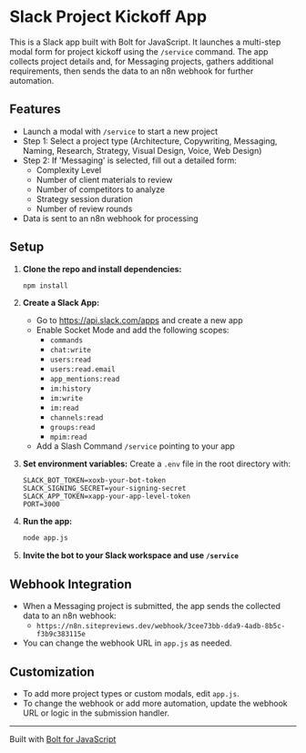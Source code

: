 # Slack Project Kickoff App

This is a Slack app built with Bolt for JavaScript. It launches a multi-step modal form for project kickoff using the `/service` command. The app collects project details and, for Messaging projects, gathers additional requirements, then sends the data to an n8n webhook for further automation.

## Features
- Launch a modal with `/service` to start a new project
- Step 1: Select a project type (Architecture, Copywriting, Messaging, Naming, Research, Strategy, Visual Design, Voice, Web Design)
- Step 2: If 'Messaging' is selected, fill out a detailed form:
  - Complexity Level
  - Number of client materials to review
  - Number of competitors to analyze
  - Strategy session duration
  - Number of review rounds
- Data is sent to an n8n webhook for processing

## Setup

1. **Clone the repo and install dependencies:**
   ```bash
   npm install
   ```

2. **Create a Slack App:**
   - Go to https://api.slack.com/apps and create a new app
   - Enable Socket Mode and add the following scopes:
     - `commands`
     - `chat:write`
     - `users:read`
     - `users:read.email`
     - `app_mentions:read`
     - `im:history`
     - `im:write`
     - `im:read`
     - `channels:read`
     - `groups:read`
     - `mpim:read`
   - Add a Slash Command `/service` pointing to your app

3. **Set environment variables:**
   Create a `.env` file in the root directory with:
   ```env
   SLACK_BOT_TOKEN=xoxb-your-bot-token
   SLACK_SIGNING_SECRET=your-signing-secret
   SLACK_APP_TOKEN=xapp-your-app-level-token
   PORT=3000
   ```

4. **Run the app:**
   ```bash
   node app.js
   ```

5. **Invite the bot to your Slack workspace and use `/service`**

## Webhook Integration
- When a Messaging project is submitted, the app sends the collected data to an n8n webhook:
  - `https://n8n.sitepreviews.dev/webhook/3cee73bb-dda9-4adb-8b5c-f3b9c383115e`
- You can change the webhook URL in `app.js` as needed.

## Customization
- To add more project types or custom modals, edit `app.js`.
- To change the webhook or add more automation, update the webhook URL or logic in the submission handler.

---
Built with [Bolt for JavaScript](https://slack.dev/bolt-js/) 